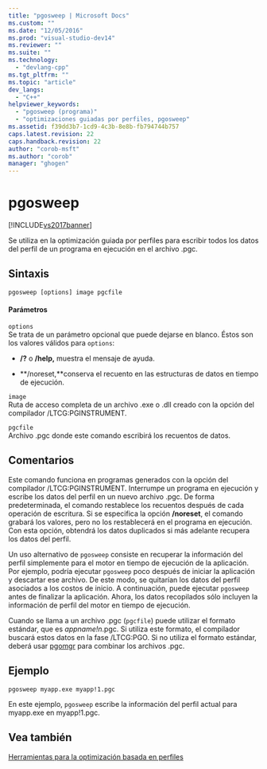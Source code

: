```yaml
---
title: "pgosweep | Microsoft Docs"
ms.custom: ""
ms.date: "12/05/2016"
ms.prod: "visual-studio-dev14"
ms.reviewer: ""
ms.suite: ""
ms.technology: 
  - "devlang-cpp"
ms.tgt_pltfrm: ""
ms.topic: "article"
dev_langs: 
  - "C++"
helpviewer_keywords: 
  - "pgosweep (programa)"
  - "optimizaciones guiadas por perfiles, pgosweep"
ms.assetid: f39dd3b7-1cd9-4c3b-8e8b-fb794744b757
caps.latest.revision: 22
caps.handback.revision: 22
author: "corob-msft"
ms.author: "corob"
manager: "ghogen"
---
```

# pgosweep
[!INCLUDE[vs2017banner](../../assembler/inline/includes/vs2017banner.md)]

Se utiliza en la optimización guiada por perfiles para escribir todos los datos del perfil de un programa en ejecución en el archivo .pgc.  
  
## Sintaxis  
  
```  
pgosweep [options] image pgcfile  
```  
  
#### Parámetros  
 `options`  
 Se trata de un parámetro opcional que puede dejarse en blanco.  Éstos son los valores válidos para `options`:  
  
-   **\/?** o **\/help,** muestra el mensaje de ayuda.  
  
-   **\/noreset,**conserva el recuento en las estructuras de datos en tiempo de ejecución.  
  
 `image`  
 Ruta de acceso completa de un archivo .exe o .dll creado con la opción del compilador \/LTCG:PGINSTRUMENT.  
  
 `pgcfile`  
 Archivo .pgc donde este comando escribirá los recuentos de datos.  
  
## Comentarios  
 Este comando funciona en programas generados con la opción del compilador \/LTCG:PGINSTRUMENT.  Interrumpe un programa en ejecución y escribe los datos del perfil en un nuevo archivo .pgc.  De forma predeterminada, el comando restablece los recuentos después de cada operación de escritura.  Si se especifica la opción **\/noreset**, el comando grabará los valores, pero no los restablecerá en el programa en ejecución.  Con esta opción, obtendrá los datos duplicados si más adelante recupera los datos del perfil.  
  
 Un uso alternativo de `pgosweep` consiste en recuperar la información del perfil simplemente para el motor en tiempo de ejecución de la aplicación.  Por ejemplo, podría ejecutar `pgosweep` poco después de iniciar la aplicación y descartar ese archivo.  De este modo, se quitarían los datos del perfil asociados a los costos de inicio.  A continuación, puede ejecutar `pgosweep` antes de finalizar la aplicación.  Ahora, los datos recopilados sólo incluyen la información de perfil del motor en tiempo de ejecución.  
  
 Cuando se llama a un archivo .pgc \(`pgcfile`\) puede utilizar el formato estándar, que es *appname\!n*.pgc.  Si utiliza este formato, el compilador buscará estos datos en la fase \/LTCG:PGO.  Si no utiliza el formato estándar, deberá usar [pgomgr](../../build/reference/pgomgr.md) para combinar los archivos .pgc.  
  
## Ejemplo  
  
```  
pgosweep myapp.exe myapp!1.pgc  
```  
  
 En este ejemplo, `pgosweep` escribe la información del perfil actual para myapp.exe en myapp\!1.pgc.  
  
## Vea también  
 [Herramientas para la optimización basada en perfiles](../../build/reference/tools-for-manual-profile-guided-optimization.md)